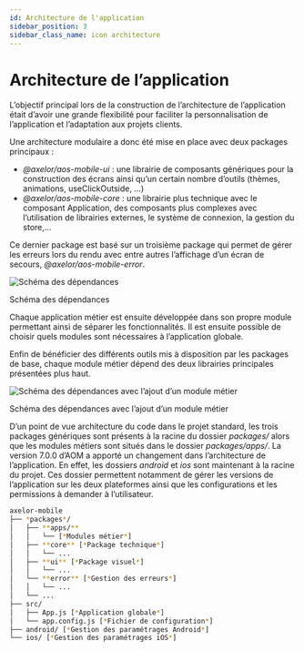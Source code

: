 ```yaml
---
id: Architecture de l'application 
sidebar_position: 3
sidebar_class_name: icon architecture
---
```

# Architecture de l’application

L’objectif principal lors de la construction de l’architecture de l’application était d’avoir une grande flexibilité pour faciliter la personnalisation de l’application et l’adaptation aux projets clients.

Une architecture modulaire a donc été mise en place avec deux packages principaux :

- *@axelor/aos-mobile-ui* : une librairie de composants génériques pour la construction des écrans ainsi qu’un certain nombre d’outils (thèmes, animations, useClickOutside, …)
- *@axelor/aos-mobile-core* : une librairie plus technique avec le composant Application, des composants plus complexes avec l’utilisation de librairies externes, le système de connexion, la gestion du store,…

Ce dernier package est basé sur un troisième package qui permet de gérer les erreurs lors du rendu avec entre autres l’affichage d’un écran de secours, *@axelor/aos-mobile-error*.

![Schéma des dépendances](/img/fr/Schma_des_dpendances.png)

Schéma des dépendances

Chaque application métier est ensuite développée dans son propre module permettant ainsi de séparer les fonctionnalités. Il est ensuite possible de choisir quels modules sont nécessaires à l’application globale.

Enfin de bénéficier des différents outils mis à disposition par les packages de base, chaque module métier dépend des deux librairies principales présentées plus haut.

![Schéma des dépendances avec l’ajout d’un module métier](/img/fr/Schma_des_dpendances_module_mtier.png)

Schéma des dépendances avec l’ajout d’un module métier

D’un point de vue architecture du code dans le projet standard, les trois packages génériques sont présents à la racine du dossier *packages/* alors que les modules métiers sont situés dans le dossier *packages/apps/*. La version 7.0.0 d’AOM a apporté un changement dans l’architecture de l’application. En effet, les dossiers *android* et *ios* sont maintenant à la racine du projet. Ces dossier permettent notamment de gérer les versions de l’application sur les deux plateformes ainsi que les configurations et les permissions à demander à l’utilisateur.

```bash
axelor-mobile
├── *packages*/
│   ├── **apps/**
│   │   └── [*Modules métier*]
│   ├── **core** [*Package technique*]
│   │   └── ...
│   ├── **ui** [*Package visuel*]
│   │   └── ...
│   └── **error** [*Gestion des erreurs*]
│   │   └── ...
│   └── ...
├── src/ 
│   ├── App.js [*Application globale*]
│   └── app.config.js [*Fichier de configuration*]
├── android/ [*Gestion des paramétrages Android*]
└── ios/ [*Gestion des paramétrages iOS*]
```